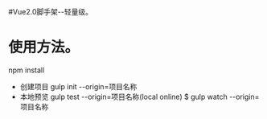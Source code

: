 #Vue2.0脚手架--轻量级。


# 使用方法。
npm install
* 创建项目
gulp init --origin=项目名称
* 本地预览
gulp test --origin=项目名称(local online)
$ gulp watch --origin=项目名称